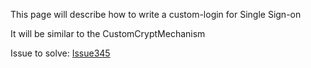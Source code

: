 This page will describe how to write a custom-login for Single Sign-on

It will be similar to the CustomCryptMechanism

Issue to solve: [Issue345](https://code.google.com/p/openmeetings/issues/detail?id=345)